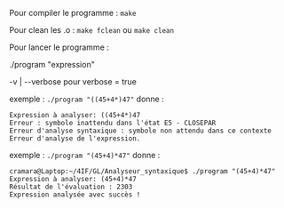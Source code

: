Pour compiler le programme : 
```make```

Pour clean les .o : 
```make fclean``` ou ```make clean```

Pour lancer le programme : 

./program "expression"

-v | --verbose pour verbose = true

exemple : ```./program "((45+4*)47"``` 
donne : 

```
Expression à analyser: ((45+4*)47
Erreur : symbole inattendu dans l'état E5 - CLOSEPAR
Erreur d'analyse syntaxique : symbole non attendu dans ce contexte
Erreur d'analyse de l'expression.
```

exemple : ```./program "(45+4)*47"```
donne : 
```
cramara@Laptop:~/4IF/GL/Analyseur_syntaxique$ ./program "(45+4)*47"
Expression à analyser: (45+4)*47
Résultat de l'évaluation : 2303
Expression analysée avec succès !
```